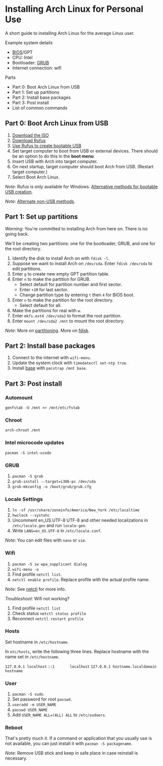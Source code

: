 # Installing Arch Linux for Personal Use

A short guide to installing Arch Linux for the average Linux user.

Example system details

* [BIOS](https://en.wikipedia.org/wiki/BIOS)/GPT
* CPU: Intel
* Bootloader: [GRUB](https://wiki.archlinux.org/index.php/GRUB)
* Internet connection: wifi

Parts

* Part 0: Boot Arch Linux from USB
* Part 1: Set up partitions
* Part 2: Install base packages
* Part 3: Post install
* List of common commands


## Part 0: Boot Arch Linux from USB

1. [Download the ISO](https://www.archlinux.org/download/)
2. [Download Rufus](https://rufus.akeo.ie/)
3. [Use Rufus to create bootable USB](https://wiki.archlinux.org/index.php/USB_flash_installation_media#Using_Rufus)
4. Set target computer to boot from USB or external devices. There should be an
option to do this in the **boot menu**.
5. Insert USB with Arch into target computer.
6. On next startup, target computer should boot Arch from USB. (Restart target
computer.)
7. Select Boot Arch Linux.

*Note*: Rufus is only available for Windows. [Alternative methods for bootable
USB creation](https://wiki.archlinux.org/index.php/USB_flash_installation_media).

*Note*: [Alternate non-USB methods](https://wiki.archlinux.org/index.php/Category:Getting_and_installing_Arch).



## Part 1: Set up partitions

*Warning*: You're committed to installing Arch from here on. There is no going 
back.

We'll be creating two partitions: one for the bootloader, GRUB, and
one for the root directory.

1. Identify the disk to install Arch on with `fdisk -l`.
2. Suppose we want to install Arch on `/dev/sda`. Enter `fdisk /dev/sda` to edit 
partitions.
3. Enter `g` to create new empty GPT partition table.
4. Enter `n` to make the partition for GRUB.
    * Select default for partition number and first sector.
    * Enter `+1M` for last sector.
    * Change partition type by entering `t` then `4` for BIOS boot.
5. Enter `n` to make the partition for the root directory.
    * Select default for all.
6. Make the partitions for real with `w`.
7. Enter `mkfs.ext4 /dev/sda2` to format the root partition.
8. Enter `mount /dev/sda2 /mnt` to mount the root directory.

*Note*: More on [partitioning](https://wiki.archlinux.org/index.php/Partitioning). More on [fdisk](https://wiki.archlinux.org/index.php/Fdisk).



## Part 2: Install base packages

1. Connect to the internet with `wifi-menu`.
2. Update the system clock with `timedatectl set-ntp true`.
3. Install [base](https://www.archlinux.org/groups/x86_64/base/) with 
`pacstrap /mnt base`.

## Part 3: Post install

### Automount

`genfstab -U /mnt >> /mnt/etc/fstab`

### Chroot

`arch-chroot /mnt`

### Intel microcode updates

`pacman -S intel-ucode`

### GRUB

1. `pacman -S grub`
2. `grub-install --target=i386-pc /dev/sda`
3. `grub-mkconfig -o /boot/grub/grub.cfg`

### Locale Settings

1. `ln -sf /usr/share/zoneinfo/America/New_York /etc/localtime`
2. `hwclock --systohc`
3. Uncomment en_US.UTF-8 UTF-8 and other needed localizations in 
`/etc/locale.gen` and run `locale-gen`.
4. Write `LANG=en_US.UTF-8` in `/etc/locale.conf`.

*Note*: You can edit files with `nano` or `vim`.

### Wifi

1. `pacman -S iw wpa_supplicant dialog`
2. `wifi-menu -o`
3. Find profile `netctl list`.
4. `netctl enable profile`. Replace profile with the actual profile name.

*Note*: See [netctl](https://wiki.archlinux.org/index.php/Netctl) for more info.

*Troubleshoot*: Wifi not working?

1. Find profile `netctl list`
2. Check status `netctl status profile`
3. Reconnect `netctl restart profile`

### Hosts

Set hostname in `/etc/hostname`.

In `etc/hosts`, write the following three lines. Replace hostname with the name
set in `/etc/hostname`.

`127.0.0.1 localhost`
`::1       localhost`
`127.0.0.1 hostname.localdomain hostname`

### User

1. `pacman -S sudo`.
2. Set password for root `passwd`.
3. `useradd -m USER_NAME`
4. `passwd USER_NAME`
5. Add `USER_NAME ALL=(ALL) ALL` to `/etc/sudoers`.

### Reboot

That's pretty much it. If a command or application that you usually use is not 
available, you can just install it with `pacman -S packagename`.

*Note*: Remove USB stick and keep in safe place in case reinstall is necessary.
